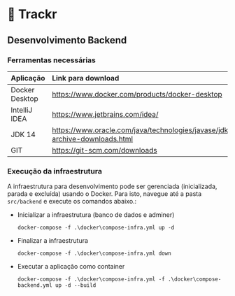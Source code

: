 # 🚚 Trackr

## Desenvolvimento Backend

### Ferramentas necessárias

| Aplicação | Link para download |
| :--- | :--- |
| Docker Desktop | https://www.docker.com/products/docker-desktop |
| IntelliJ IDEA | https://www.jetbrains.com/idea/ |
| JDK 14         | https://www.oracle.com/java/technologies/javase/jdk14-archive-downloads.html |
| GIT | https://git-scm.com/downloads |

### Execução da infraestrutura 

A infraestrutura para desenvolvimento pode ser gerenciada (inicializada, parada e excluída) usando o Docker. Para isto, navegue até a pasta `src/backend` e execute os comandos abaixo.:

* Inicializar a infraestrutura (banco de dados e adminer)

    ```
    docker-compose -f .\docker\compose-infra.yml up -d
    ``` 

* Finalizar a infraestrutura

    ```
    docker-compose -f .\docker\compose-infra.yml down
    ```

* Executar a aplicação como container

    ```
    docker-compose -f .\docker\compose-infra.yml -f .\docker\compose-backend.yml up -d --build
    ```
